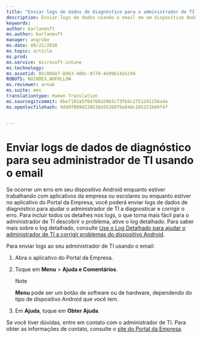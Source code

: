```yaml
---
title: "Enviar logs de dados de diagnóstico para o administrador de TI usando o email | Microsoft Intune"
description: Enviar logs de dados usando o email em um dispositivo Android
keywords: 
author: barlanmsft
ms.author: barlanmsft
manager: angrobe
ms.date: 09/21/2016
ms.topic: article
ms.prod: 
ms.service: microsoft-intune
ms.technology: 
ms.assetid: 85c868e7-8d63-480c-9770-4e99614a5c94
ROBOTS: NOINDEX,NOFOLLOW
ms.reviewer: arnab
ms.suite: ems
translationtype: Human Translation
ms.sourcegitcommit: 6be7193a5f04768a59b5c73fb9c2f51241156ada
ms.openlocfilehash: 9dd0f089d220538a5526979a84dc165151b86f4f


---
```



# <a name="send-diagnostic-data-logs-to-your-it-admin-using-email"></a>Enviar logs de dados de diagnóstico para seu administrador de TI usando o email

Se ocorrer um erro em seu dispositivo Android enquanto estiver trabalhando com aplicativos da empresa ou escolares ou enquanto estiver no aplicativo do Portal da Empresa, você poderá enviar logs de dados de diagnóstico para ajudar o administrador de TI a diagnosticar e corrigir o erro. Para incluir todos os detalhes nos logs, o que torna mais fácil para o administrador de TI descobrir o problema, ative o log detalhado. Para saber mais sobre o log detalhado, consulte [Use o Log Detalhado para ajudar o administrador de TI a corrigir problemas do dispositivo Android](use-verbose-logging-to-help-your-it-administrator-fix-device-issues-android.md).

Para enviar logs ao seu administrador de TI usando o email:

1.  Abra o aplicativo do Portal da Empresa.

2.  Toque em **Menu** &gt;  **Ajuda e Comentários**.

    > [!NOTE]
    > **Menu** pode ser um botão de software ou de hardware, dependendo do tipo de dispositivo Android que você tem.

3.  Em **Ajuda**, toque em **Obter Ajuda**.

Se você tiver dúvidas, entre em contato com o administrador de TI. Para obter as informações de contato, consulte o [site do Portal da Empresa](http://portal.manage.microsoft.com).



<!--HONumber=Oct16_HO2-->


